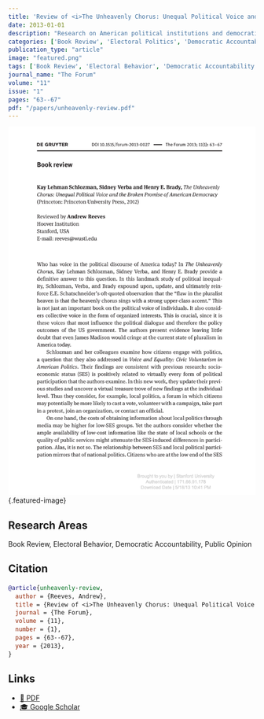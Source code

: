```yaml
---
title: 'Review of <i>The Unheavenly Chorus: Unequal Political Voice and the Broken Promise of Democracy</i> by Kay Lehman Schlozman, Sidney Verba, and Henry E. Brady'
date: 2013-01-01
description: "Research on American political institutions and democratic governance."
categories: ['Book Review', 'Electoral Politics', 'Democratic Accountability', 'Public Opinion']
publication_type: "article"
image: "featured.png"
tags: ['Book Review', 'Electoral Behavior', 'Democratic Accountability', 'Public Opinion']
journal_name: "The Forum"
volume: "11"
issue: "1"
pages: "63--67"
pdf: "/papers/unheavenly-review.pdf"
---
```


![Featured image](featured.png){.featured-image}

## Research Areas

Book Review, Electoral Behavior, Democratic Accountability, Public Opinion

## Citation

```bibtex
@article{unheavenly-review,
  author = {Reeves, Andrew},
  title = {Review of <i>The Unheavenly Chorus: Unequal Political Voice and the Broken Promise of Democracy</i> by Kay Lehman Schlozman, Sidney Verba, and Henry E. Brady},
  journal = {The Forum},
  volume = {11},
  number = {1},
  pages = {63--67},
  year = {2013},
}
```

## Links

- [📄 PDF](/papers/unheavenly-review.pdf)
- [🎓 Google Scholar](https://scholar.google.com/scholar?q=Review%20of%20%3Ci%3EThe%20Unheavenly%20Chorus%3A%20Unequal%20Political%20Voice%20and%20the%20Broken%20Promise%20of%20Democracy%3C/i%3E%20by%20Kay%20Lehman%20Schlozman%2C%20Sidney%20Verba%2C%20and%20Henry%20E.%20Brady)